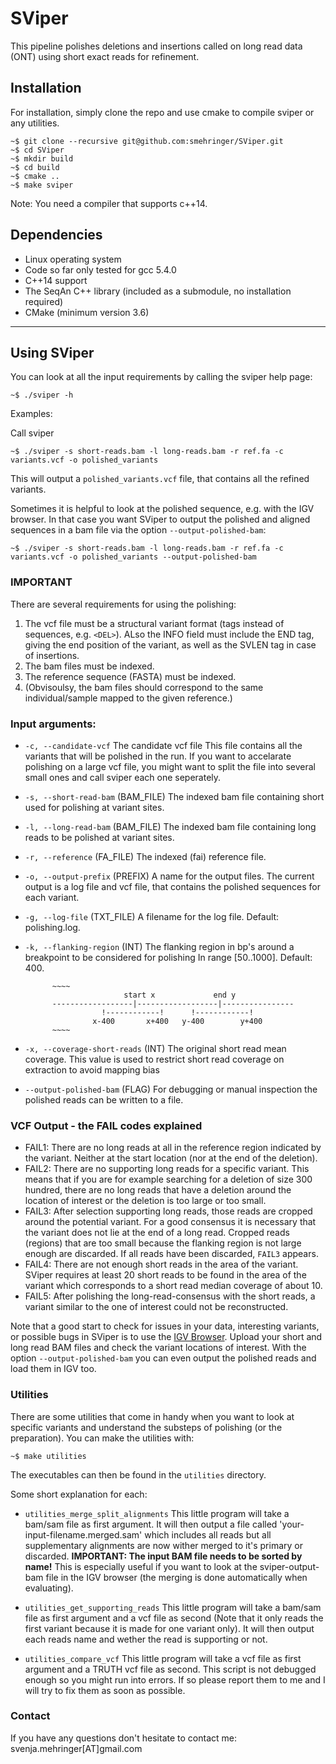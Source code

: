 SViper
=======

This pipeline polishes deletions and insertions called on long read data (ONT) using short exact reads for refinement.

Installation
------------

For installation, simply clone the repo and use cmake to compile sviper or any utilities.

~~~~
~$ git clone --recursive git@github.com:smehringer/SViper.git
~$ cd SViper
~$ mkdir build
~$ cd build
~$ cmake ..
~$ make sviper
~~~~

Note: You need a compiler that supports c++14.

Dependencies
------------

* Linux operating system
* Code so far only tested for gcc 5.4.0
* C++14 support
* The SeqAn C++ library (included as a submodule, no installation required)
* CMake (minimum version 3.6)

- - - -

Using SViper
---------------

You can look at all the input requirements by calling the sviper help page:

~~~~
~$ ./sviper -h
~~~~

Examples:

Call sviper
~~~~
~$ ./sviper -s short-reads.bam -l long-reads.bam -r ref.fa -c variants.vcf -o polished_variants
~~~~
This will output a `polished_variants.vcf` file, that contains all the refined variants.

Sometimes it is helpful to look at the polished sequence, e.g. with the IGV browser.
In that case you want SViper to output the polished and aligned sequences in a bam file via the option `--output-polished-bam`:
~~~~
~$ ./sviper -s short-reads.bam -l long-reads.bam -r ref.fa -c variants.vcf -o polished_variants --output-polished-bam
~~~~

### IMPORTANT

There are several requirements for using the polishing:

1. The vcf file must be a structural variant format (tags instead of sequences, e.g. `<DEL>`). ALso the INFO field must include the END tag, giving the end position of the variant, as well as the SVLEN tag in case of insertions.
2. The bam files must be indexed.
3. The reference sequence (FASTA) must be indexed.
4. (Obvisoulsy, the bam files should correspond to the same individual/sample mapped to the given reference.)

### Input arguments:

* `-c, --candidate-vcf` The candidate vcf file
    This file contains all the variants that will be polished in the run.
    If you want to accelarate polishing on a large vcf file, you might want to split the file into several small ones and call sviper each one seperately.

* `-s, --short-read-bam` (BAM_FILE)
          The indexed bam file containing short used for polishing at variant sites.

* `-l, --long-read-bam` (BAM_FILE)
          The indexed bam file containing long reads to be polished at variant sites.

* `-r, --reference` (FA_FILE)
          The indexed (fai) reference file.

* `-o, --output-prefix` (PREFIX)
          A name for the output files. The current output is a log file and vcf file, that contains the polished
          sequences for each variant.

* `-g, --log-file` (TXT_FILE)
          A filename for the log file. Default: polishing.log.

* `-k, --flanking-region` (INT)
          The flanking region in bp's around a breakpoint to be considered for polishing In range [50..1000]. Default: 400.

            ~~~~
                            start x             end y
            ------------------|------------------|----------------
                       !------------!      !------------!
                     x-400       x+400   y-400        y+400
            ~~~~

* `-x, --coverage-short-reads` (INT)
          The original short read mean coverage. This value is used to restrict short read coverage on extraction to
          avoid mapping bias

* `--output-polished-bam` (FLAG)
          For debugging or manual inspection the polished reads can be written to a file.

### VCF Output - the FAIL codes explained

* FAIL1: There are no long reads at all in the reference region indicated by the variant. Neither at the start location (nor at the end of the deletion).
* FAIL2: There are no supporting long reads for a specific variant. This means that if you are for example searching for a deletion of size 300 hundred, there are no long reads that have a deletion around the location of interest or the deletion is too large or too small.
* FAIL3: After selection supporting long reads, those reads are cropped around the potential variant. For a good consensus it is necessary that the variant does not lie at the end of a long read. Cropped reads (regions) that are too small because the flanking region is not large enough are discarded. If all reads have been discarded, `FAIL3` appears.
* FAIL4: There are not enough short reads in the area of the variant. SViper requires at least 20 short reads to be found in the area of the variant which corresponds to a short read median coverage of about 10.
* FAIL5: After polishing the long-read-consensus with the short reads, a variant similar to the one of interest could not be reconstructed. 

Note that a good start to check for issues in your data, interesting variants, or possible bugs in SViper is to use the [IGV Browser](https://software.broadinstitute.org/software/igv/). Upload your short and long read BAM files and check the variant locations of interest. With the option `--output-polished-bam` you can even output the polished reads and load them in IGV too. 

### Utilities

There are some utilities that come in handy when you want to look at specific variants and understand the substeps of polishing (or the preparation). You can make the utilities with:

~~~~
~$ make utilities
~~~~

The executables can then be found in the `utilities` directory.

Some short explanation for each:

* `utilities_merge_split_alignments`
    This little program will take a bam/sam file as first argument. It will then output a file called 'your-input-filename.merged.sam' which includes all reads but all supplementary alignments are now wither  merged to it's primary or discarded. **IMPORTANT: The input BAM file needs to be sorted by name!** This is especially useful if you want to look at the sviper-output-bam file in the IGV browser (the merging is done automatically when evaluating).

* `utilities_get_supporting_reads`
    This little program will take a bam/sam file as first argument and a vcf file as second (Note that it only reads the first variant because it is made for one variant only). It will then output each reads name and wether the read is supporting or not.

* `utilities_compare_vcf`
    This little program will take a vcf file as first argument and a TRUTH vcf file as second. This script is not debugged enough so you might run into errors. If so please report them to me and I will try to fix them as soon as possible.


### Contact
If you have any questions don't hesitate to contact me: svenja.mehringer[AT]gmail.com
